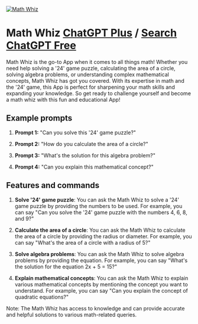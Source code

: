 
[![Math Whiz](https://files.oaiusercontent.com/file-5dm83eXl3ACKwj0TBDgczKMU?se=2123-10-17T15%3A43%3A16Z&sp=r&sv=2021-08-06&sr=b&rscc=max-age%3D31536000%2C%20immutable&rscd=attachment%3B%20filename%3Db5d94275-2af2-4db8-9726-502f9550077a.png&sig=sqxGJz9vlRafaHWfys7mlm/k2P8mh%2B82ZvDkiAGUbwk%3D)](https://chat.openai.com/g/g-tr0Btw6Kp-math-whiz)

# Math Whiz [ChatGPT Plus](https://chat.openai.com/g/g-tr0Btw6Kp-math-whiz) / [Search ChatGPT Free](https://gptcall.net/index.html#/?search=Math%20Whiz)

Math Whiz is the go-to App when it comes to all things math! Whether you need help solving a '24' game puzzle, calculating the area of a circle, solving algebra problems, or understanding complex mathematical concepts, Math Whiz has got you covered. With its expertise in math and the '24' game, this App is perfect for sharpening your math skills and expanding your knowledge. So get ready to challenge yourself and become a math whiz with this fun and educational App!

## Example prompts

1. **Prompt 1:** "Can you solve this '24' game puzzle?"
   
2. **Prompt 2:** "How do you calculate the area of a circle?"
   
3. **Prompt 3:** "What's the solution for this algebra problem?"
   
4. **Prompt 4:** "Can you explain this mathematical concept?"


## Features and commands

1. **Solve '24' game puzzle**: You can ask the Math Whiz to solve a '24' game puzzle by providing the numbers to be used. For example, you can say "Can you solve the '24' game puzzle with the numbers 4, 6, 8, and 9?"

2. **Calculate the area of a circle**: You can ask the Math Whiz to calculate the area of a circle by providing the radius or diameter. For example, you can say "What's the area of a circle with a radius of 5?"

3. **Solve algebra problems**: You can ask the Math Whiz to solve algebra problems by providing the equation. For example, you can say "What's the solution for the equation 2x + 5 = 15?"

4. **Explain mathematical concepts**: You can ask the Math Whiz to explain various mathematical concepts by mentioning the concept you want to understand. For example, you can say "Can you explain the concept of quadratic equations?"

Note: The Math Whiz has access to knowledge and can provide accurate and helpful solutions to various math-related queries.



